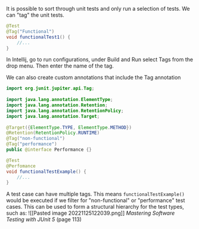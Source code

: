 It is possible to sort through unit tests and only run a selection of tests. We can "tag" the unit tests.

```java
@Test
@Tag("Functional")
void functionalTest1() {
	//...
}
```
In Intellij, go to run configurations, under Build and Run select Tags from the drop menu. Then enter the name of the tag.

We can also create custom annotations that include the Tag annotation

```java
import org.junit.jupiter.api.Tag;  
  
import java.lang.annotation.ElementType;  
import java.lang.annotation.Retention;  
import java.lang.annotation.RetentionPolicy;  
import java.lang.annotation.Target;  
  
@Target({ElementType.TYPE, ElementType.METHOD})  
@Retention(RetentionPolicy.RUNTIME)  
@Tag("non-functional")  
@Tag("performance")
public @interface Performance {}
```
```java
@Test
@Perfomance
void functionalTestExample() {
	//...
}
```

A test case can have multiple tags. This means `functionalTestExample()` would be executed if we filter for "non-functional" or "performance" test cases.
This can be used to form a structural hierarchy for the test types, such as:
![[Pasted image 20221125122039.png]]
_Mastering Software Testing with JUnit 5_ (page 113)